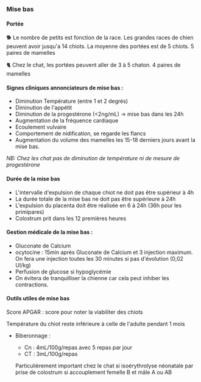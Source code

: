### Mise bas
#### Portée
🐕
Le nombre de petits est fonction de la race. Les grandes races de chien peuvent avoir jusqu'a 14 chiots. La moyenne des portées est de 5 chiots. 5 paires de mamelles

🐈
Chez le chat, les portées peuvent aller de 3 à 5 chaton. 4 paires de mamelles


#### Signes cliniques annonciateurs de mise bas :
-   Diminution Température (entre 1 et 2 degrés)
-   Diminution de l'appétit
-   Diminution de la progestérone (<2ng/mL) → mise bas dans les 24h
-   Augmentation de la fréquence cardiaque
-   Ecoulement vulvaire
-   Comportement de nidification, se regarde les flancs
-   Augmentation du volume des mamelles les 15-18 derniers jours avant la mise bas.

_NB: Chez les chat pas de diminution de température ni de mesure de progestérone_
    
#### Durée de la mise bas
-   L'intervalle d'expulsion de chaque chiot ne doit pas être supérieur à 4h
-   La durée totale de la mise bas ne doit pas être supérieure à 24h
-   L'expulsion du placenta doit être réalisée en 6 à 24h (36h pour les primipares)
-   Colostrum prit dans les 12 premières heures

#### Gestion médicale de la mise bas :
-   Gluconate de Calcium
-   ocytocine : 15min après Gluconate de Calcium et 3 injection maximum. On fera une injection toutes les 30 minutes si pas d'évolution (0,02 UI/kg)
-   Perfusion de glucose si hypoglycémie
-   On évitera de tranquilliser la chienne car cela peut inhiber les contractions.

#### Outils utiles de mise bas
    
Score APGAR : score pour noter la viabiliter des chiots

Température du chiot reste inférieure à celle de l'adulte pendant 1 mois

-   Biberonnage :
	-   Cn : 4mL/100g/repas avec 5 repas par jour
	-   CT : 3mL/100g/repas

	Particulièrement important chez le chat si isoérythrolyse néonatale par prise de colostrum si accouplement femelle B et mâle A ou AB